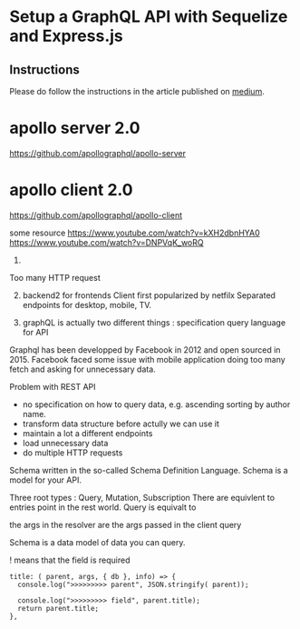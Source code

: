 # Setup a GraphQL API with Sequelize and Express.js

## Instructions
Please do follow the instructions in the article published on [medium](https://medium.com/infocentric).


# apollo server 2.0
https://github.com/apollographql/apollo-server

# apollo client 2.0
https://github.com/apollographql/apollo-client


some resource
https://www.youtube.com/watch?v=kXH2dbnHYA0
https://www.youtube.com/watch?v=DNPVqK_woRQ


1)
 Too many HTTP request

2) backend2 for frontends
   Client first popularized by netfilx
  Separated endpoints for desktop, mobile, TV.

3) graphQL is actually two different things :
  specification
  query language for API

Graphql has been developped by Facebook in 2012 and open sourced in 2015. Facebook faced some issue with mobile application doing too many fetch and asking for unnecessary data.


Problem with REST API

* no specification on how to query data, e.g. ascending sorting by author name.
* transform data structure before actully we can use it
* maintain a lot a different endpoints
* load unnecessary data
* do multiple HTTP requests

Schema written in the so-called Schema Definition Language. Schema is a model for your API.

Three root types : Query, Mutation, Subscription
There are equivlent to entries point in the rest world. 
Query is equivalt to 


the args in the resolver are the args passed in the client query

Schema is a data model of data you can query.

! means that the field is required


    title: ( parent, args, { db }, info) => {
      console.log(">>>>>>>>> parent", JSON.stringify( parent));

      console.log(">>>>>>>>> field", parent.title);
      return parent.title;
    },

